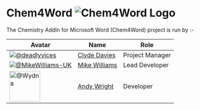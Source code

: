 # Chem4Word <img src="https://raw.githubusercontent.com/Chem4Word/Organsation/master/Images/C4W-Banner-329x57.png" alt="Chem4Word Logo"/>

The Chemistry AddIn for Microsoft Word (Chem4Word) project is run by :-

|Avatar|Name|Role|
| --- | --- | --- |
|<a href="https://github.com/deadlyvices"><img src="https://avatars2.githubusercontent.com/u/10074162?v=4&s=80" alt="@deadlyvices"></a>|[Clyde Davies](https://github.com/deadlyvices "@deadlyvices")|Project Manager|
|<a href="https://github.com/MikeWilliams-UK"><img src="https://avatars2.githubusercontent.com/u/13162784?v=4&s=80" alt="@MikeWilliams-UK"></a>|[Mike Williams](https://github.com/MikeWilliams-UK "@MikeWilliams-UK")|Lead Developer|
|<a href="https://github.com/Wydna"><img src="https://avatars2.githubusercontent.com/u/3438413?v=4&s=80" alt="@Wydna" width=80 height=80></a>|[Andy Wright](https://github.com/Wydna "@Wydna")|Developer|
